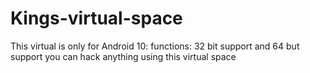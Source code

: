 # Kings-virtual-space
This virtual is only for Android 10: functions: 32 bit support and 64 but support you can hack anything using this virtual space
